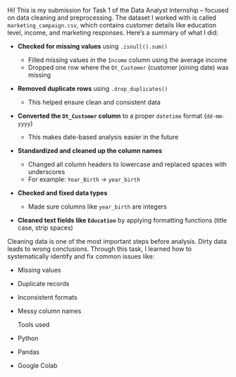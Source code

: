Hi! This is my submission for Task 1 of the Data Analyst Internship – focused on data cleaning and preprocessing. The dataset I worked with is called `marketing_campaign.csv`, which contains customer details like education level, income, and marketing responses.
Here’s a summary of what I did:

- **Checked for missing values** using `.isnull().sum()`  
  - Filled missing values in the `Income` column using the average income  
  - Dropped one row where the `Dt_Customer` (customer joining date) was missing

- **Removed duplicate rows** using `.drop_duplicates()`  
  - This helped ensure clean and consistent data

- **Converted the `Dt_Customer` column** to a proper `datetime` format (`dd-mm-yyyy`)  
  - This makes date-based analysis easier in the future

- **Standardized and cleaned up the column names**  
  - Changed all column headers to lowercase and replaced spaces with underscores  
  - For example: `Year_Birth` → `year_birth`

- **Checked and fixed data types**  
  - Made sure columns like `year_birth` are integers

- **Cleaned text fields like `Education`** by applying formatting functions (title case, strip spaces)

 Cleaning data is one of the most important steps before analysis. Dirty data leads to wrong conclusions. Through this task, I learned how to systematically identify and fix common issues like:
- Missing values
- Duplicate records
- Inconsistent formats
- Messy column names
  
  Tools used 
- Python
- Pandas
- Google Colab
  
